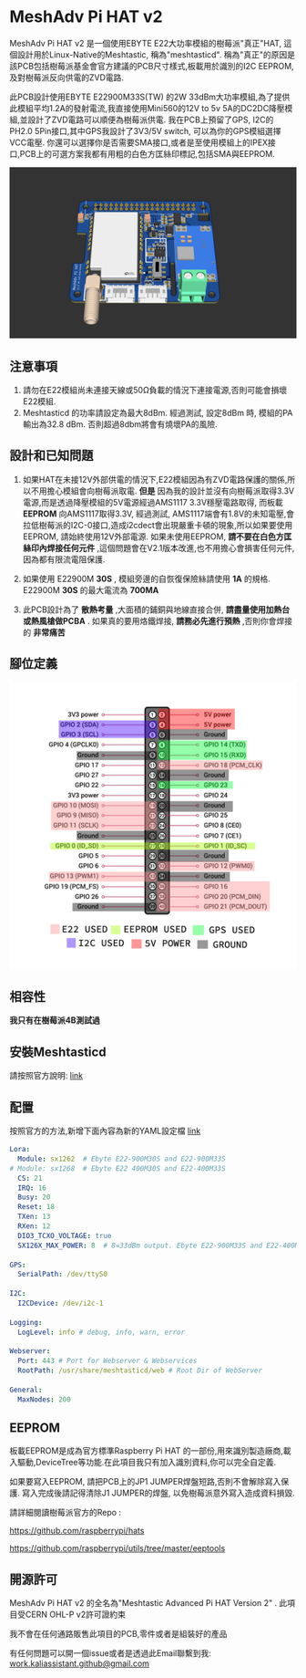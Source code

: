 # MeshAdv Pi HAT v2

 MeshAdv Pi HAT v2  是一個使用EBYTE E22大功率模組的樹莓派"真正"HAT, 這個設計用於Linux-Native的Meshtastic, 稱為"meshtasticd". 稱為"真正"的原因是該PCB包括樹莓派基金會官方建議的PCB尺寸樣式,板載用於識別的I2C EEPROM,及對樹莓派反向供電的ZVD電路.

此PCB設計使用EBYTE E22900M33S(TW) 的2W 33dBm大功率模組,為了提供此模組平均1.2A的發射電流,我直接使用Mini560的12V to 5v 5A的DC2DC降壓模組,並設計了ZVD電路可以順便為樹莓派供電. 我在PCB上預留了GPS, I2C的PH2.0 5Pin接口,其中GPS我設計了3V3/5V switch, 可以為你的GPS模組選擇VCC電壓. 你還可以選擇你是否需要SMA接口,或者是至使用模組上的IPEX接口,PCB上的可選方案我都有用粗的白色方匡絲印標記,包括SMA與EEPROM.

![](./v2.0/Photos/3D_0.png)


## 注意事項

1. 請勿在E22模組尚未連接天線或50Ω負載的情況下連接電源,否則可能會損壞E22模組.
2. Meshtasticd 的功率請設定為最大8dBm. 經過測試, 設定8dBm 時, 模組的PA輸出為32.8 dBm. 否則超過8dbm將會有燒壞PA的風險.

## 設計和已知問題

1. 如果HAT在未接12V外部供電的情況下,E22模組因為有ZVD電路保護的關係,所以不用擔心模組會向樹莓派取電. __但是__ 因為我的設計並沒有向樹莓派取得3.3V電源,而是透過降壓模組的5V電源經過AMS1117 3.3V穩壓電路取得, 而板載 __EEPROM__ 向AMS1117取得3.3V, 經過測試, AMS1117端會有1.8V的未知電壓,會拉低樹莓派的I2C-0接口,造成i2cdect會出現嚴重卡頓的現象,所以如果要使用EEPROM, 請始終使用12V外部電源. 如果未使用EEPROM, __請不要在白色方匡絲印內焊接任何元件__ ,這個問題會在V2.1版本改進,也不用擔心會損害任何元件,因為都有限流電阻保護.

2. 如果使用 E22900M __30S__ , 模組旁邊的自恢復保險絲請使用 __1A__ 的規格. E22900M __30S__ 的最大電流為 __700MA__

3. 此PCB設計為了 __散熱考量__ ,大面積的鋪銅與地線直接合併, __請盡量使用加熱台或熱風槍做PCBA__ . 如果真的要用烙鐵焊接, __請務必先進行預熱__ ,否則你會焊接的 __非常痛苦__

## 腳位定義

![](./v2.0/Photos/MeshAdv_v2_pinout.png)

## 相容性
__我只有在樹莓派4B測試過__

## 安裝Meshtasticd
請按照官方說明: [ link ](https://meshtastic.org/docs/hardware/devices/linux-native-hardware/)

## 配置
按照官方的方法,新增下面內容為新的YAML設定檔 [ link ](https://meshtastic.org/docs/hardware/devices/linux-native-hardware/#configuration)

```yaml
Lora:
  Module: sx1262  # Ebyte E22-900M30S and E22-900M33S 
# Module: sx1268  # Ebyte E22 400M30S and E22-400M33S
  CS: 21
  IRQ: 16
  Busy: 20
  Reset: 18
  TXen: 13
  RXen: 12
  DIO3_TCXO_VOLTAGE: true
  SX126X_MAX_POWER: 8  # 8=33dBm output. Ebyte E22-900M33S and E22-400M33S only

GPS:
  SerialPath: /dev/ttyS0

I2C:
  I2CDevice: /dev/i2c-1

Logging:
  LogLevel: info # debug, info, warn, error

Webserver:
  Port: 443 # Port for Webserver & Webservices
  RootPath: /usr/share/meshtasticd/web # Root Dir of WebServer

General:
  MaxNodes: 200
```

## EEPROM
板載EEPROM是成為官方標準Raspberry Pi HAT 的一部份,用來識別製造廠商,載入驅動,DeviceTree等功能.在此項目我只有加入識別資料,你可以完全自定義.

如果要寫入EEPROM, 請把PCB上的JP1 JUMPER焊盤短路,否則不會解除寫入保護. 寫入完成後請記得清除J1 JUMPER的焊盤, 以免樹莓派意外寫入造成資料損毀.

請詳細閱讀樹莓派官方的Repo :

https://github.com/raspberrypi/hats

https://github.com/raspberrypi/utils/tree/master/eeptools


## 開源許可
MeshAdv Pi HAT v2 的全名為"Meshtastic Advanced Pi HAT Version 2" . 此項目受CERN OHL-P v2許可證約束

我不會在任何通路販售此項目的PCB,零件或者是組裝好的產品

有任何問題可以開一個issue或者是透過此Email聯繫到我: work.kaliassistant.github@gmail.com

